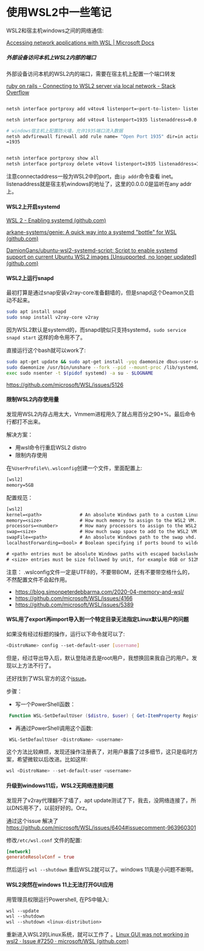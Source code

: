 # 使用WSL2中一些笔记

WSL2和宿主机windows之间的网络通信:

[Accessing network applications with WSL | Microsoft Docs](https://docs.microsoft.com/en-us/windows/wsl/networking)


##### 外部设备访问本机上WSL2内部的端口

外部设备访问本机的WSL2内的端口，需要在宿主机上配置一个端口转发

[ruby on rails - Connecting to WSL2 server via local network - Stack Overflow](https://stackoverflow.com/questions/61002681/connecting-to-wsl2-server-via-local-network)

```bash

netsh interface portproxy add v4tov4 listenport=<port-to-listen> listenaddress=0.0.0.0 connectport=<port-to-forward> connectaddress=<forward-to-this-IP-address>

netsh interface portproxy add v4tov4 listenport=1935 listenaddress=0.0.0.0 connectport=1935 connectaddress=172.27.146.74

# windows宿主机上配置防火墙，允许1935端口流入数据
netsh advfirewall firewall add rule name= "Open Port 1935" dir=in action=allow protocol=TCP localport  
=1935


netsh interface portproxy show all
netsh interface portproxy delete v4tov4 listenport=1935 listenaddress=172.27.146.74

```

注意connectaddress一般为WSL2中的port，由`ip addr`命令查看 inet。 listenaddress就是宿主机windows的地址了，这里的0.0.0.0是监听在any addr上。

#### WSL2上开启systemd

[WSL 2 - Enabling systemd (github.com)](https://gist.github.com/djfdyuruiry/6720faa3f9fc59bfdf6284ee1f41f950)

[arkane-systems/genie: A quick way into a systemd "bottle" for WSL (github.com)](https://github.com/arkane-systems/genie)

[DamionGans/ubuntu-wsl2-systemd-script: Script to enable systemd support on current Ubuntu WSL2 images [Unsupported, no longer updated] (github.com)](https://github.com/DamionGans/ubuntu-wsl2-systemd-script)

#### WSL2上运行snapd

最初打算是通过snap安装v2ray-core准备翻墙的，但是snapd这个Deamon又启动不起来。

```bash
sudo apt install snapd
sudo snap install v2ray-core v2ray
```

因为WSL2默认是systemd的，而snapd貌似只支持systemd，`sudo service snapd start` 这样的命令用不了。

直接运行这个bash就可以work了:

```bash
sudo apt-get update && sudo apt-get install -yqq daemonize dbus-user-session fontconfig
sudo daemonize /usr/bin/unshare --fork --pid --mount-proc /lib/systemd/systemd --system-unit=basic.target
exec sudo nsenter -t $(pidof systemd) -a su - $LOGNAME
```

 https://github.com/microsoft/WSL/issues/5126

#### 限制WSL2内存使用量

发现用WSL2内存占用太大，Vmmem进程用久了就占用百分之90+%。最后命令行都打不出来。

解决方案：

- 用wsl命令行重启WSL2 distro
- 限制内存使用

在`%UserProfile%\.wslconfig`创建一个文件，里面配置上:

```txt
[wsl2]
memory=5GB
```

配置规范：

```txt
[wsl2]
kernel=<path>              # An absolute Windows path to a custom Linux kernel.
memory=<size>              # How much memory to assign to the WSL2 VM.
processors=<number>        # How many processors to assign to the WSL2 VM.
swap=<size>                # How much swap space to add to the WSL2 VM. 0 for no swap file.
swapFile=<path>            # An absolute Windows path to the swap vhd.
localhostForwarding=<bool> # Boolean specifying if ports bound to wildcard or localhost in the WSL2 VM should be connectable from the host via localhost:port (default true).

# <path> entries must be absolute Windows paths with escaped backslashes, for example C:\\Users\\Ben\\kernel
# <size> entries must be size followed by unit, for example 8GB or 512MB
```

注意： .wslconfig文件一定是UTF8的，不要带BOM，还有不要带空格什么的，不然配置文件不会起作用。

- https://blog.simonpeterdebbarma.com/2020-04-memory-and-wsl/
- https://github.com/microsoft/WSL/issues/4166
- https://github.com/microsoft/WSL/issues/5389


#### WSL用了export再import导入到一个特定目录无法指定Linux默认用户的问题

如果没有经过标题的操作，运行以下命令就可以了:

```bash
<DistroName> config --set-default-user [username] 
```
但是，经过导出导入后，默认登陆进去是root用户，我想换回来我自己的用户。发现以上方法不行了。

还好找到了WSL官方的这个[issue](https://github.com/Microsoft/WSL/issues/3974)。

步骤：

- 写一个PowerShell函数：

```powershell
 Function WSL-SetDefaultUser ($distro, $user) { Get-ItemProperty Registry::HKEY_CURRENT_USER\Software\Microsoft\Windows\CurrentVersion\Lxss\*\ DistributionName | Where-Object -Property DistributionName -eq $distro | Set-ItemProperty -Name DefaultUid -Value ((wsl -d $distro -u $user -e id -u) | Out-String); };
```

- 再通过PowerShell调用这个函数:

```powershell
 WSL-SetDefaultUser <DistroName> <username>
```

这个方法比较麻烦，发现还操作注册表了，对用户暴露了过多细节，这只是临时方案，希望微软以后改进。比如这样:

```powershell
wsl <DistroName> --set-default-user <username>
```

#### 升级到windows11后，WSL2无网络连接问题

发现开了v2ray代理翻不了墙了，apt update测试了下，我去，没网络连接了，所以DNS用不了，以前好好的。Orz。

通过这个issue 解决了 https://github.com/microsoft/WSL/issues/6404#issuecomment-963960301

修改`/etc/wsl.conf` 文件的配置:

```conf
[network]
generateResolvConf = true
```

然后运行 `wsl --shutdown` 重启WSL2就可以了。windows 11真是小问题不断啊。


#### WSL2突然在windows 11上无法打开GUI应用

用管理员权限运行Powershell, 在PS中输入:

```ps
wsl --update
wsl --shutdown
wsl --shutdown <linux-distribution>
```

重新进入WSL2的Linux系统，就可以工作了 。[Linux GUI was not working in wsl2 · Issue #7250 · microsoft/WSL (github.com)](https://github.com/microsoft/WSL/issues/7250)